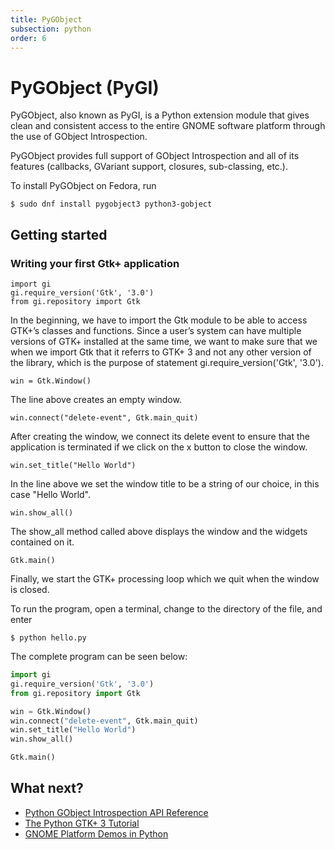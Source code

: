 ```yaml
---
title: PyGObject
subsection: python
order: 6
---
```


# PyGObject (PyGI)

PyGObject, also known as PyGI, is a Python extension module that gives clean and consistent access to the entire GNOME software platform through the use of GObject Introspection.

PyGObject provides full support of GObject Introspection and all of its features (callbacks, GVariant support, closures, sub-classing, etc.).

To install PyGObject on Fedora, run

```
$ sudo dnf install pygobject3 python3-gobject
```

## Getting started

### Writing your first Gtk+ application

```
import gi
gi.require_version('Gtk', '3.0')
from gi.repository import Gtk
```

In the beginning, we have to import the Gtk module to be able to access GTK+’s classes and functions. Since a user’s system can have multiple versions of GTK+ installed at the same time, we want to make sure that we when we import Gtk that it referrs to GTK+ 3 and not any other version of the library, which is the purpose of statement gi.require_version('Gtk', '3.0').

```
win = Gtk.Window()
```

The line above creates an empty window.

```
win.connect("delete-event", Gtk.main_quit)
```

After creating the window, we connect its delete event to ensure that the application is terminated if we click on the x button to close the window.

```
win.set_title("Hello World")
```

In the line above we set the window title to be a string of our choice, in this case "Hello World".

```
win.show_all()
```

The show_all method called above displays the window and the widgets contained on it.
```
Gtk.main()
```

Finally, we start the GTK+ processing loop which we quit when the window is closed.

To run the program, open a terminal, change to the directory of the file, and enter

```
$ python hello.py
```

The complete program can be seen below:


```python
import gi
gi.require_version('Gtk', '3.0')
from gi.repository import Gtk

win = Gtk.Window()
win.connect("delete-event", Gtk.main_quit)
win.set_title("Hello World")
win.show_all()

Gtk.main()

```

## What next?

- [Python GObject Introspection API Reference](http://lazka.github.io/pgi-docs/)
- [The Python GTK+ 3 Tutorial](http://python-gtk-3-tutorial.readthedocs.org/en/latest/)
- [GNOME Platform Demos in Python](https://developer.gnome.org/gnome-devel-demos/stable/py.html.en)
